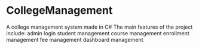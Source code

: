 # CollegeManagement
A college management system made in C#
The main features of the project include:
admin login
student management
course management
enrollment management
fee management
dashboard management
